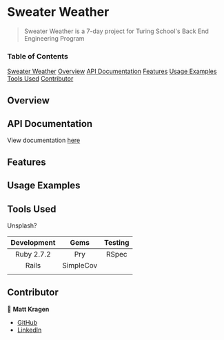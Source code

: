 # Sweater Weather

> Sweater Weather is a 7-day project for Turing School's Back End Engineering Program

### Table of Contents
[Sweater Weather](#sweater-weather)
[Overview](#overview)
[API Documentation](#api-documentation)
[Features](#features)
[Usage Examples](#usage-examples)
[Tools Used](#tools-used)
[Contributor](#contributor)

## Overview

## API Documentation

View documentation [here](./doc/api_documentation.md)

## Features

## Usage Examples

## Tools Used
Unsplash?

| Development | Gems          | Testing       |
|   :----:    |    :----:     |    :----:     |
| Ruby 2.7.2  | Pry           | RSpec         |
| Rails       | SimpleCov     |               |
|             |               |               |

## Contributor

👤  **Matt Kragen**
- [GitHub](https://github.com/matt-kragen)
- [LinkedIn](https://www.linkedin.com/in/mattkragen/)